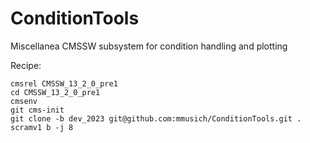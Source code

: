 # ConditionTools
Miscellanea CMSSW subsystem for condition handling and plotting

Recipe:
```
cmsrel CMSSW_13_2_0_pre1
cd CMSSW_13_2_0_pre1
cmsenv
git cms-init
git clone -b dev_2023 git@github.com:mmusich/ConditionTools.git .
scramv1 b -j 8
```
